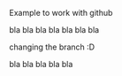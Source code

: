 Example to work with github

bla bla bla bla bla bla bla


changing the branch :D

bla bla bla bla bla 
